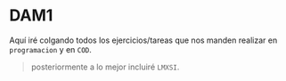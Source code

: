 # **DAM1**
Aquí iré colgando todos los ejercicios/tareas que nos manden realizar en `programacion` y en `COD`.

>posteriormente a lo mejor incluiré `LMXSI`.
